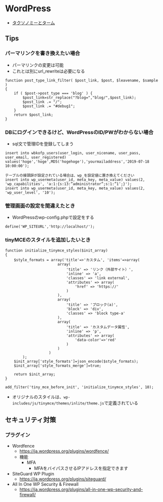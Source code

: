 # WordPress 
- [タクソノミーとターム](http://learning.ccc-labo.net/2015/11/tax_term/)

## Tips
### パーマリンクを書き換えたい場合
- パーマリンクの変更は可能
- これとは別にurl_rewriteは必要になる
```
function post_type_link_filter( $post_link, $post, $leavename, $sample )
{ 
	if ( $post->post_type === 'blog' ) {
		$post_link=str_replace("?blog=","blog/",$post_link);
		$post_link .= "/";
		$post_link .= "#debug1";
	}
	return $post_link;
}
```

### DBにログインできるけど、WordPressのID/PWがわからない場合
- sql文で管理IDを登録してしまう
```
insert into wbkofp_users(user_login, user_nicename, user_pass, user_email, user_registered) 
values('hoge','hoge',MD5('hogehoge'),'yourmailaddress','2019-07-18 10:00:00');

テーブルの接頭辞が設定されている場合は、wp_を設定値に置き換えてください
insert into wp_usermeta(user_id, meta_key, meta_value) values(2, 'wp_capabilities', 'a:1:{s:13:”administrator”;s:1:”1″;}');
insert into wp_usermeta(user_id, meta_key, meta_value) values(2, 'wp_user_level', '10');

```

### 管理画面の設定を間違えたとき
- WordPressのwp-config.phpで設定をする
```
define('WP_SITEURL','http://localhost/');
```

### tinyMCEのスタイルを追加したいとき
```
function initialize_tinymce_styles($init_array)
{
    $style_formats = array('title'=>'カスタム', 'items'=>array(
                        array(
                            'title' => 'リンク（外部サイト）',
                            'inline' => 'a',
                            'classes' => 'link external',
                            'attributes' => array(
                                'href' => 'https://'
                            )
                        ),
                        array(
                            'title' => 'ブロック(a)',
                            'block' => 'div',
                            'classes' => 'block type-a'
                        ),
                        array(
                            'title' => 'カスタムデータ属性',
                            'inline' => 'p',
                            'attributes' => array(
                                'data-color'=>'red'
                            )
                        )
                    )
        );
    $init_array['style_formats']=json_encode($style_formats);
    $init_array['style_formats_merge']=true;
    
    return $init_array;
}

add_filter('tiny_mce_before_init', 'initialize_tinymce_styles', 10);
```
- オリジナルのスタイルは、```wp-includes/js/tinymce/themes/inlite/theme.js```で定義されている

## セキュリティ対策
### プラグイン
- Wordfence
  - https://ja.wordpress.org/plugins/wordfence/
  - 機能
    - MFA
      - MFAをバイパスさせるIPアドレスを指定できます
- SiteGuard WP Plugin
  - https://ja.wordpress.org/plugins/siteguard/
- All In One WP Security & Firewall
  - https://ja.wordpress.org/plugins/all-in-one-wp-security-and-firewall/
